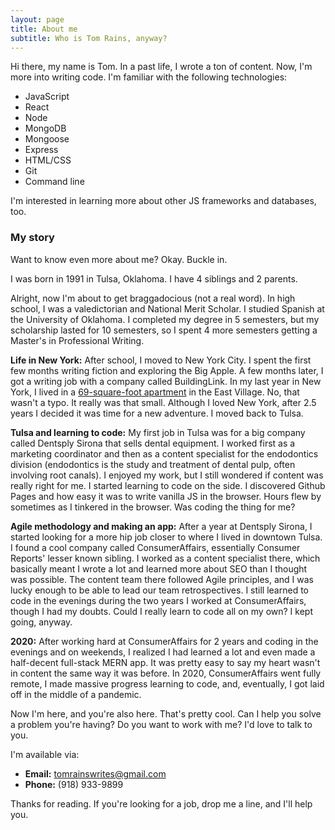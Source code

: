 ```yaml
---
layout: page
title: About me
subtitle: Who is Tom Rains, anyway?
---
```


Hi there, my name is Tom. In a past life, I wrote a ton of content. Now, I'm more into writing code. I'm familiar with the following technologies:

- JavaScript
- React
- Node
- MongoDB
- Mongoose
- Express
- HTML/CSS
- Git
- Command line

I'm interested in learning more about other JS frameworks and databases, too.

### My story

Want to know even more about me? Okay. Buckle in.

I was born in 1991 in Tulsa, Oklahoma. I have 4 siblings and 2 parents. 

Alright, now I'm about to get braggadocious (not a real word). In high school, I was a valedictorian and National Merit Scholar. I studied Spanish at the University of Oklahoma. I completed my degree in 5 semesters, but my scholarship lasted for 10 semesters, so I spent 4 more semesters getting a Master's in Professional Writing.

**Life in New York:** After school, I moved to New York City. I spent the first few months writing fiction and exploring the Big Apple. A few months later, I got a writing job with a company called BuildingLink. In my last year in New York, I lived in a [69-square-foot apartment](https://tomrains.me/2017/02/21/my-apartment-is-69-square-feet/) in the East Village. No, that wasn't a typo. It really was that small. Although I loved New York, after 2.5 years I decided it was time for a new adventure. I moved back to Tulsa.

**Tulsa and learning to code:** My first job in Tulsa was for a big company called Dentsply Sirona that sells dental equipment. I worked first as a marketing coordinator and then as a content specialist for the endodontics division (endodontics is the study and treatment of dental pulp, often involving root canals). I enjoyed my work, but I still wondered if content was really right for me. I started learning to code on the side. I discovered Github Pages and how easy it was to write vanilla JS in the browser. Hours flew by sometimes as I tinkered in the browser. Was coding the thing for me?

**Agile methodology and making an app:** After a year at Dentsply Sirona, I started looking for a more hip job closer to where I lived in downtown Tulsa. I found a cool company called ConsumerAffairs, essentially Consumer Reports' lesser known sibling. I worked as a content specialist there, which basically meant I wrote a lot and learned more about SEO than I thought was possible. The content team there followed Agile principles, and I was lucky enough to be able to lead our team retrospectives. I still learned to code in the evenings during the two years I worked at ConsumerAffairs, though I had my doubts. Could I really learn to code all on my own? I kept going, anyway.

**2020:** After working hard at ConsumerAffairs for 2 years and coding in the evenings and on weekends, I realized I had learned a lot and even made a half-decent full-stack MERN app. It was pretty easy to say my heart wasn't in content the same way it was before. In 2020, ConsumerAffairs went fully remote, I made massive progress learning to code, and, eventually, I got laid off in the middle of a pandemic.

Now I'm here, and you're also here. That's pretty cool. Can I help you solve a problem you're having? Do you want to work with me? I'd love to talk to you.

I'm available via:
- **Email:** tomrainswrites@gmail.com
- **Phone:** (918) 933-9899

Thanks for reading. If you're looking for a job, drop me a line, and I'll help you.

